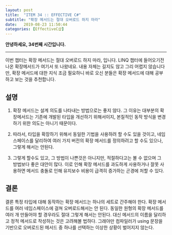 ```yaml
---
layout: post
title:  "ITEM 34 :: EFFECTIVE C#"
subtitle: "확장 메서드는 절대 오버로드 하지 마라"
date:   2019-08-23 11:50:44
categories: [EffectiveC샵]
---
```


**안녕하세요, 34번째 시간입니다.**

___

이번 챕터는 확장 메서드는 절대 오버로드 하지 마라, 입니다.
LINQ 챕터에 들어오기전 나온 확장메서드가 여기서 또 나왔네요. 내용 자체는 길지도 않고 그리 어렵지 않습니다만, 확장 메서드에 대한 지식 조금 필요하니
바로 오신 분들은 확장 메서드에 대해 공부하고 보는 것을 추천합니다.


## 설명


1. 확장 메서드는 설계 의도를 나타내는 방법으로는 좋지 않다. 그 이유는 대부분의 확장메서드는 기존에 개발된 타입을 개선하기 위해서이지, 본질적인 동작 방식을 변경하기 위한 의도는 아니기 때문이다.


2. 따라서, 타입을 확장하기 위해서 동일한 기법을 사용하려 할 수도 있을 것이고, 네임 스페이스를 달리하여 여러 가지 버전의 확장 메서드를 정의하려고 할 수도 있으나, 그렇게 해서는 안된다.

3. 그렇게 할수도 있고, 그 방법이 나쁜것은 아니지만, 적절하다고는 볼 수 없으며 그 방법보다 좋은 대안이 많다. 이로 인해 확장 메서드를 과도하게 사용하거나 잘못 사용하면 메서드 충돌로 인해 유지보수 비용이 급격히 증가하는 곤경에 처할 수 있다.

## 결론

결론 특정 타입에 대해 동작하는 확장 메서드는 하나의 세트로 간주해야 한다. 확장 메서드를 여러 네임스페이스에 걸쳐 오버로드해서는 안 된다. 동일한 원형의 확장 메서드를 여러 개 만들어야 할 경우라도 절대 그렇게 해서는 안된다. 대신 메서드의 이름을 달리하고 정적 메서드로 작성하는 것은 고려해볼 법하다. 그래야만 컴파일러가 using 문장을 기반으로 오버로드된 메서드 중 하나를 선택하는 이상한 상황이 벌어지지 않는다.
